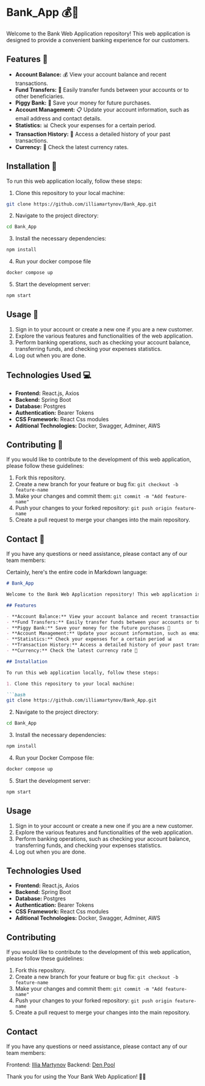 # Bank_App 💰🏦

Welcome to the Bank Web Application repository! This web application is designed to provide a convenient banking experience for our customers.

## Features 🌟

- **Account Balance:** 💰 View your account balance and recent transactions.
- **Fund Transfers:** 💸 Easily transfer funds between your accounts or to other beneficiaries.
- **Piggy Bank:** 🐖 Save your money for future purchases.
- **Account Management:** 📋 Update your account information, such as email address and contact details.
- **Statistics:** 📊 Check your expenses for a certain period.
- **Transaction History:** 🧾 Access a detailed history of your past transactions.
- **Currency:** 💱 Check the latest currency rates.


## Installation 🚀

To run this web application locally, follow these steps:

1. Clone this repository to your local machine:

```bash
git clone https://github.com/illiamartynov/Bank_App.git
```

2. Navigate to the project directory:
```bash
cd Bank_App
```

3. Install the necessary dependencies:
```bash
npm install
```

4. Run your docker compose file
```bash
docker compose up
```

 5. Start the development server:
```bash
npm start
```
## Usage 📝

1. Sign in to your account or create a new one if you are a new customer.
2. Explore the various features and functionalities of the web application.
3. Perform banking operations, such as checking your account balance, transferring funds, and checking your expenses statistics.
4. Log out when you are done.

## Technologies Used 💻

- **Frontend:** React.js, Axios
- **Backend:** Spring Boot
- **Database:** Postgres
- **Authentication:** Bearer Tokens
- **CSS Framework:** React Css modules
- **Aditional Technologies:** Docker, Swagger, Adminer, AWS

## Contributing 🤝

If you would like to contribute to the development of this web application, please follow these guidelines:

1. Fork this repository.
2. Create a new branch for your feature or bug fix: `git checkout -b feature-name`
3. Make your changes and commit them: `git commit -m "Add feature-name"`
4. Push your changes to your forked repository: `git push origin feature-name`
5. Create a pull request to merge your changes into the main repository.

## Contact 📧

If you have any questions or need assistance, please contact any of our team members:

Certainly, here's the entire code in Markdown language:

```markdown
# Bank_App

Welcome to the Bank Web Application repository! This web application is designed to provide a convenient banking experience for our customers.

## Features

- **Account Balance:** View your account balance and recent transactions.
- **Fund Transfers:** Easily transfer funds between your accounts or to other beneficiaries.
- **Piggy Bank:** Save your money for the future purchases 🐖
- **Account Management:** Update your account information, such as email address and contact details.
- **Statistics:** Check your expenses for a certain period 📊
- **Transaction History:** Access a detailed history of your past transactions 🧾.
- **Currency:** Check the latest currency rate 💱

## Installation

To run this web application locally, follow these steps:

1. Clone this repository to your local machine:

```bash
git clone https://github.com/illiamartynov/Bank_App.git
```

2. Navigate to the project directory:

```bash
cd Bank_App
```

3. Install the necessary dependencies:

```bash
npm install
```

4. Run your Docker Compose file:

```bash
docker compose up
```

5. Start the development server:

```bash
npm start
```

## Usage

1. Sign in to your account or create a new one if you are a new customer.
2. Explore the various features and functionalities of the web application.
3. Perform banking operations, such as checking your account balance, transferring funds, and checking your expenses statistics.
4. Log out when you are done.

## Technologies Used

- **Frontend:** React.js, Axios
- **Backend:** Spring Boot
- **Database:** Postgres
- **Authentication:** Bearer Tokens
- **CSS Framework:** React Css modules
- **Aditional Technologies:** Docker, Swagger, Adminer, AWS

## Contributing

If you would like to contribute to the development of this web application, please follow these guidelines:

1. Fork this repository.
2. Create a new branch for your feature or bug fix: `git checkout -b feature-name`
3. Make your changes and commit them: `git commit -m "Add feature-name"`
4. Push your changes to your forked repository: `git push origin feature-name`
5. Create a pull request to merge your changes into the main repository.

## Contact

If you have any questions or need assistance, please contact any of our team members:

Frontend: [Illia Martynov](https://www.linkedin.com/in/illia-martynov-335800283/)
Backend: [Den Pool](https://www.linkedin.com/in/denpool/)

Thank you for using the Your Bank Web Application! 💼🌐
